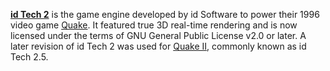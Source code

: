 [**id Tech 2**](https://github.com/id-Software/Quake) is the game engine developed by id Software to power their 1996 video game [Quake](https://steamdb.info/app/2310/). It featured true 3D real-time rendering and is now licensed under the terms of GNU General Public License v2.0 or later. A later revision of id Tech 2 was used for [Quake II](https://steamdb.info/app/2320/), commonly known as id Tech 2.5.

